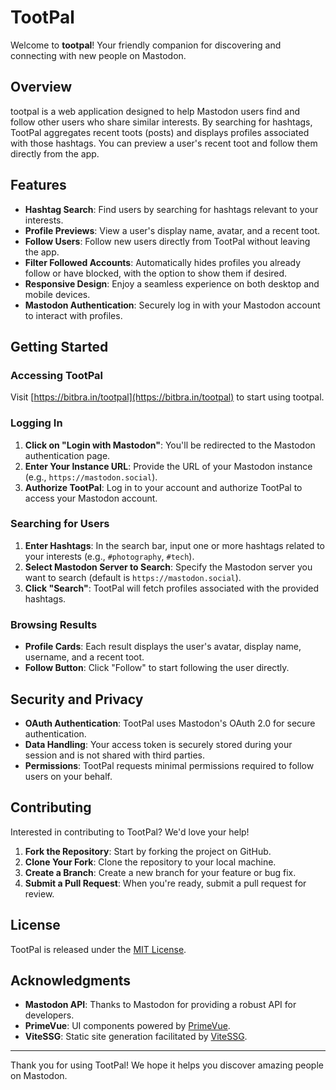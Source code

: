 # TootPal

Welcome to **tootpal**! Your friendly companion for discovering and connecting with new people on Mastodon.

## Overview

tootpal is a web application designed to help Mastodon users find and follow other users who share similar interests. By searching for hashtags, TootPal aggregates recent toots (posts) and displays profiles associated with those hashtags. You can preview a user's recent toot and follow them directly from the app.

## Features

- **Hashtag Search**: Find users by searching for hashtags relevant to your interests.
- **Profile Previews**: View a user's display name, avatar, and a recent toot.
- **Follow Users**: Follow new users directly from TootPal without leaving the app.
- **Filter Followed Accounts**: Automatically hides profiles you already follow or have blocked, with the option to show them if desired.
- **Responsive Design**: Enjoy a seamless experience on both desktop and mobile devices.
- **Mastodon Authentication**: Securely log in with your Mastodon account to interact with profiles.

## Getting Started

### Accessing TootPal

Visit [https://bitbra.in/tootpal](https://bitbra.in/tootpal) to start using tootpal.

### Logging In

1. **Click on "Login with Mastodon"**: You'll be redirected to the Mastodon authentication page.
2. **Enter Your Instance URL**: Provide the URL of your Mastodon instance (e.g., `https://mastodon.social`).
3. **Authorize TootPal**: Log in to your account and authorize TootPal to access your Mastodon account.

### Searching for Users

1. **Enter Hashtags**: In the search bar, input one or more hashtags related to your interests (e.g., `#photography`, `#tech`).
2. **Select Mastodon Server to Search**: Specify the Mastodon server you want to search (default is `https://mastodon.social`).
3. **Click "Search"**: TootPal will fetch profiles associated with the provided hashtags.

### Browsing Results

- **Profile Cards**: Each result displays the user's avatar, display name, username, and a recent toot.
- **Follow Button**: Click "Follow" to start following the user directly.

## Security and Privacy

- **OAuth Authentication**: TootPal uses Mastodon's OAuth 2.0 for secure authentication.
- **Data Handling**: Your access token is securely stored during your session and is not shared with third parties.
- **Permissions**: TootPal requests minimal permissions required to follow users on your behalf.

## Contributing

Interested in contributing to TootPal? We'd love your help!

1. **Fork the Repository**: Start by forking the project on GitHub.
2. **Clone Your Fork**: Clone the repository to your local machine.
3. **Create a Branch**: Create a new branch for your feature or bug fix.
4. **Submit a Pull Request**: When you're ready, submit a pull request for review.

## License

TootPal is released under the [MIT License](LICENSE).

## Acknowledgments

- **Mastodon API**: Thanks to Mastodon for providing a robust API for developers.
- **PrimeVue**: UI components powered by [PrimeVue](https://www.primefaces.org/primevue/).
- **ViteSSG**: Static site generation facilitated by [ViteSSG](https://github.com/antfu/vite-ssg).

---

Thank you for using TootPal! We hope it helps you discover amazing people on Mastodon.
